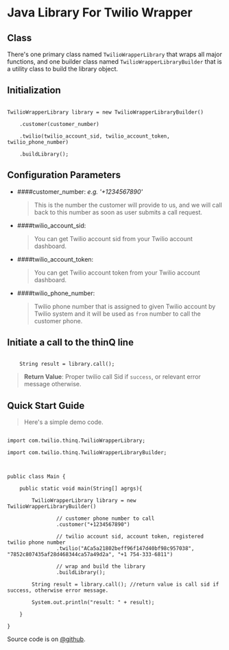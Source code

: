 Java Library For Twilio Wrapper
=========================

Class
-----

There's one primary class named `TwilioWrapperLibrary` that wraps all major functions, and one builder class named `TwilioWrapperLibraryBuilder` that is a utility class to build the library object.

Initialization
--------------

```

TwilioWrapperLibrary library = new TwilioWrapperLibraryBuilder()

	.customer(customer_number)

	.twilio(twilio_account_sid, twilio_account_token, twilio_phone_number)

	.buildLibrary();

```

Configuration Parameters
------------------------

- ####customer_number:  *e.g. '+1234567890'*
	> This is the number the customer will provide to us, and we will call back to this number as soon as user submits a call request.

- ####twilio_account_sid:
	
	> You can get Twilio account sid from your Twilio account dashboard.

- ####twilio_account_token:

	> You can get Twilio account token from your Twilio account dashboard.

- ####twilio_phone_number:

	>Twilio phone number that is assigned to given Twilio account by Twilio system and it will be used as `from` number to call the customer phone.

Initiate a call to the thinQ line
------------------------------------

```

	String result = library.call();

```

> **Return Value**: Proper twilio call Sid if `success`, or relevant error message otherwise.

Quick Start Guide
-----------------

> Here's a simple demo code.

```

import com.twilio.thinq.TwilioWrapperLibrary;

import com.twilio.thinq.TwilioWrapperLibraryBuilder;



public class Main {

    public static void main(String[] agrgs){

        TwilioWrapperLibrary library = new TwilioWrapperLibraryBuilder()

                // customer phone number to call
                .customer("+1234567890")

                // twilio account sid, account token, registered twilio phone number
                .twilio("ACa5a21802beff96f147d40bf98c957038", "7852c807435af28d468344ca57a49d2a", "+1 754-333-6811")

                // wrap and build the library
                .buildLibrary();

        String result = library.call(); //return value is call sid if success, otherwise error message.

        System.out.println("result: " + result);

    }

}

```

Source code is on [@github](https://github.com/harouf/twilio-thinq-java).